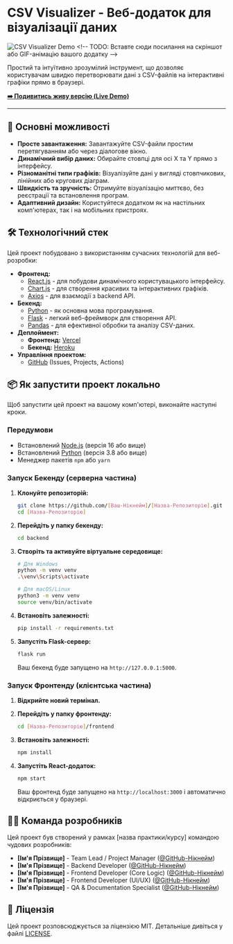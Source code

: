 # CSV Visualizer - Веб-додаток для візуалізації даних

![CSV Visualizer Demo]([https://user-images.githubusercontent.com/...](https://csv-visualizer-app2.vercel.app/)) <!-- TODO: Вставте сюди посилання на скріншот або GIF-анімацію вашого додатку -->

Простий та інтуїтивно зрозумілий інструмент, що дозволяє користувачам швидко перетворювати дані з CSV-файлів на інтерактивні графіки прямо в браузері.

**[➡️ Подивитись живу версію (Live Demo)](#)** <!-- TODO: Вставте сюди посилання на ваш задеплоєний сайт на Vercel/Netlify -->

---

## 🚀 Основні можливості

*   **Просте завантаження:** Завантажуйте CSV-файли простим перетягуванням або через діалогове вікно.
*   **Динамічний вибір даних:** Обирайте стовпці для осі X та Y прямо з інтерфейсу.
*   **Різноманітні типи графіків:** Візуалізуйте дані у вигляді стовпчикових, лінійних або кругових діаграм.
*   **Швидкість та зручність:** Отримуйте візуалізацію миттєво, без реєстрації та встановлення програм.
*   **Адаптивний дизайн:** Користуйтеся додатком як на настільних комп'ютерах, так і на мобільних пристроях.

## 🛠️ Технологічний стек

Цей проект побудовано з використанням сучасних технологій для веб-розробки:

*   **Фронтенд:**
    *   [React.js](https://reactjs.org/) - для побудови динамічного користувацького інтерфейсу.
    *   [Chart.js](https://www.chartjs.org/) - для створення красивих та інтерактивних графіків.
    *   [Axios](https://axios-http.com/) - для взаємодії з backend API.
*   **Бекенд:**
    *   [Python](https://www.python.org/) - як основна мова програмування.
    *   [Flask](https://flask.palletsprojects.com/) - легкий веб-фреймворк для створення API.
    *   [Pandas](https://pandas.pydata.org/) - для ефективної обробки та аналізу CSV-даних.
*   **Деплоймент:**
    *   **Фронтенд:** [Vercel](https://vercel.com/) <!-- або Netlify -->
    *   **Бекенд:** [Heroku](https://www.heroku.com/) <!-- або Railway, Render -->
*   **Управління проектом:**
    *   [GitHub](https://github.com/) (Issues, Projects, Actions)

## 📦 Як запустити проект локально

Щоб запустити цей проект на вашому комп'ютері, виконайте наступні кроки.

### Передумови

*   Встановлений [Node.js](https://nodejs.org/) (версія 16 або вище)
*   Встановлений [Python](https://www.python.org/) (версія 3.8 або вище)
*   Менеджер пакетів `npm` або `yarn`

### Запуск Бекенду (серверна частина)

1.  **Клонуйте репозиторій:**
    ```bash
    git clone https://github.com/[Ваш-Нікнейм]/[Назва-Репозиторію].git
    cd [Назва-Репозиторію]
    ```

2.  **Перейдіть у папку бекенду:**
    ```bash
    cd backend
    ```

3.  **Створіть та активуйте віртуальне середовище:**
    ```bash
    # Для Windows
    python -m venv venv
    .\venv\Scripts\activate

    # Для macOS/Linux
    python3 -m venv venv
    source venv/bin/activate
    ```

4.  **Встановіть залежності:**
    ```bash
    pip install -r requirements.txt
    ```

5.  **Запустіть Flask-сервер:**
    ```bash
    flask run
    ```
    Ваш бекенд буде запущено на `http://127.0.0.1:5000`.

### Запуск Фронтенду (клієнтська частина)

1.  **Відкрийте новий термінал.**

2.  **Перейдіть у папку фронтенду:**
    ```bash
    cd [Назва-Репозиторію]/frontend
    ```

3.  **Встановіть залежності:**
    ```bash
    npm install
    ```

4.  **Запустіть React-додаток:**
    ```bash
    npm start
    ```
    Ваш фронтенд буде запущено на `http://localhost:3000` і автоматично відкриється у браузері.

## 🧑‍💻 Команда розробників

Цей проект був створений у рамках [назва практики/курсу] командою чудових розробників:

*   **[Ім'я Прізвище]** - Team Lead / Project Manager ([@GitHub-Нікнейм](https://github.com/GitHub-Нікнейм))
*   **[Ім'я Прізвище]** - Backend Developer ([@GitHub-Нікнейм](https://github.com/GitHub-Нікнейм))
*   **[Ім'я Прізвище]** - Frontend Developer (Core Logic) ([@GitHub-Нікнейм](https://github.com/GitHub-Нікнейм))
*   **[Ім'я Прізвище]** - Frontend Developer (UI/UX) ([@GitHub-Нікнейм](https://github.com/GitHub-Нікнейм))
*   **[Ім'я Прізвище]** - QA & Documentation Specialist ([@GitHub-Нікнейм](https://github.com/GitHub-Нікнейм))

## 📜 Ліцензія

Цей проект розповсюджується за ліцензією MIT. Детальніше дивіться у файлі [LICENSE](LICENSE).

